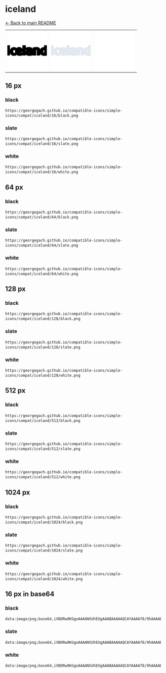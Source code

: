 # iceland

[← Back to main README](../../README.md)

<table><tr>
  <td><img src="./128/black.png" width="128" alt="iceland black icon" /></td>
  <td><img src="./128/slate.png" width="128" alt="iceland slate icon" /></td>
  <td><img src="./128/white.png" width="128" alt="iceland white icon" /></td>
</tr></table>

## 16 px

### black
```
https://georgegach.github.io/compatible-icons/simple-icons/compat/iceland/16/black.png
```

### slate
```
https://georgegach.github.io/compatible-icons/simple-icons/compat/iceland/16/slate.png
```

### white
```
https://georgegach.github.io/compatible-icons/simple-icons/compat/iceland/16/white.png
```

## 64 px

### black
```
https://georgegach.github.io/compatible-icons/simple-icons/compat/iceland/64/black.png
```

### slate
```
https://georgegach.github.io/compatible-icons/simple-icons/compat/iceland/64/slate.png
```

### white
```
https://georgegach.github.io/compatible-icons/simple-icons/compat/iceland/64/white.png
```

## 128 px

### black
```
https://georgegach.github.io/compatible-icons/simple-icons/compat/iceland/128/black.png
```

### slate
```
https://georgegach.github.io/compatible-icons/simple-icons/compat/iceland/128/slate.png
```

### white
```
https://georgegach.github.io/compatible-icons/simple-icons/compat/iceland/128/white.png
```

## 512 px

### black
```
https://georgegach.github.io/compatible-icons/simple-icons/compat/iceland/512/black.png
```

### slate
```
https://georgegach.github.io/compatible-icons/simple-icons/compat/iceland/512/slate.png
```

### white
```
https://georgegach.github.io/compatible-icons/simple-icons/compat/iceland/512/white.png
```

## 1024 px

### black
```
https://georgegach.github.io/compatible-icons/simple-icons/compat/iceland/1024/black.png
```

### slate
```
https://georgegach.github.io/compatible-icons/simple-icons/compat/iceland/1024/slate.png
```

### white
```
https://georgegach.github.io/compatible-icons/simple-icons/compat/iceland/1024/white.png
```

## 16 px in base64

### black
```
data:image/png;base64,iVBORw0KGgoAAAANSUhEUgAAABAAAAAQCAYAAAAf8/9hAAAABmJLR0QA/wD/AP+gvaeTAAAArElEQVQ4je3QvWoCYRSE4SdrwMoYtRESCKzXk3gbXpGVd2Fra2thGSHYiixYiGjWv+YIWyyCYLkDH2eYjzO8HCo9RSmSkvwL73f2XpHWsMYIfZzxjTqm6KGFTzTwE36JAcaQ4xd7bKNkjx02uOA//CH8ImZ+Q//AEFkB8SVIDuET/EVhK0pOcMQkPrIgOsVcBc3tzSOfxV5ePEoXtWhvFPIm3kqO2EG7JK/0qK6j2SxUPEOTPgAAAABJRU5ErkJggg==
```

### slate
```
data:image/png;base64,iVBORw0KGgoAAAANSUhEUgAAABAAAAAQCAYAAAAf8/9hAAAABmJLR0QA/wD/AP+gvaeTAAABA0lEQVQ4je2RPUtCYQCFn/Ne7YvMPpYgSHDpDwTN/Zn2fkhrf6TFrbG1pUlSbopoF/VmEfhx39OSDUJLrT7jgQPnA9b8n3SQ122HVb3VG9fa4/H+bz7bpXSQ19UZ5AuSRS3OypcKxaNC6ULRTwVuBHxnuE9IskWMvSThPDr0p++VxlZ1chWjb9Tp53ND2+Y0BBY2O8DMOEqaYaoWc8wnZltCQAqqSWgZ/UTSrc3QAAYhEdkEpkICQkAtLIMPME2bIgAyfgBfY3YFBaIMlCwm330L0AbyHDnIvCCfAcnPKO3Xj2PbSZrmB1mWVZb682hUbQ6He6sjdruTo07n7fAPv61Z5QvgX4L9rFNWHwAAAABJRU5ErkJggg==
```

### white
```
data:image/png;base64,iVBORw0KGgoAAAANSUhEUgAAABAAAAAQCAYAAAAf8/9hAAAABmJLR0QA/wD/AP+gvaeTAAAAwklEQVQ4je3QsUpDAQwF0JNnVRSxiktBsNDFHxCc/Rl3P8TVH3Fxc3R16SQoOoggLgqC9j3jkgcdxKVr75Jwk9zchCUWR2ZOMrP5gx9n5s4/c4PMnERmthjjBLc4xhRXuMQ1XvGMI7xU7RTnkZkzPOAALTbxjZ+KQ8zwiQ0EHmtp9Nb3cYG3OZeBdXxV3uAeiV3coWuqeIMzbKHDKgZ4L7EOa+WkwRMOsRJzTxnVrdtoI+Kj+CEyInqxvn+v3CyxKH4BXWtHHr4medEAAAAASUVORK5CYII=
```

